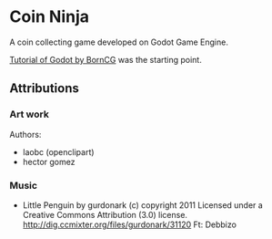 
# Coin Ninja

A coin collecting game developed on Godot Game Engine. 

[Tutorial of Godot by BornCG](https://www.youtube.com/watch?v=VeCrE-ge8xM&list=PLda3VoSoc_TSBBOBYwcmlamF1UrjVtccZ) was the starting point. 


## Attributions
### Art work 
Authors: 
* laobc (openclipart) 
* hector gomez

### Music
* Little Penguin by gurdonark (c) copyright 2011 Licensed under a Creative Commons Attribution (3.0) license. http://dig.ccmixter.org/files/gurdonark/31120 Ft: Debbizo